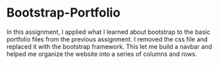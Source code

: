 # Bootstrap-Portfolio
In this assignment, I applied what I learned about bootstrap to the basic portfolio files from the previous assignment. I removed the css file and replaced it with the bootstrap framework. This let me build a navbar and helped me organize the website into a series of columns and rows.
